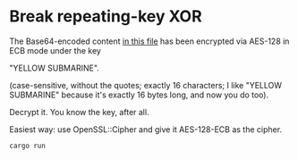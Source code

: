 # Break repeating-key XOR
The Base64-encoded content [in this file](https://cryptopals.com/static/challenge-data/7.txt) has been encrypted via AES-128 in ECB mode under the key

"YELLOW SUBMARINE".

(case-sensitive, without the quotes; exactly 16 characters; I like "YELLOW SUBMARINE" because it's exactly 16 bytes long, and now you do too).

Decrypt it. You know the key, after all.

Easiest way: use OpenSSL::Cipher and give it AES-128-ECB as the cipher.


```bash
cargo run
```